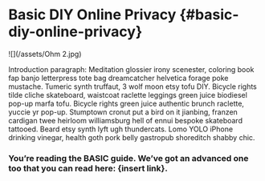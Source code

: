 <head>
<link rel="stylesheet" type="text/css" href="//fonts.googleapis.com/css?family=Sue+Ellen+Francisco"/>
<link rel="stylesheet" type="text/css" href="//fonts.googleapis.com/css?family=Lato"/>

</head>

# Basic DIY Online Privacy {#basic-diy-online-privacy}

![](/assets/Ohm 2.jpg)


Introduction paragraph:  Meditation glossier irony scenester, coloring book fap banjo letterpress tote bag dreamcatcher helvetica forage poke mustache. Tumeric synth truffaut, 3 wolf moon etsy tofu DIY. Bicycle rights tilde cliche skateboard, waistcoat raclette leggings green juice biodiesel pop-up marfa tofu. Bicycle rights green juice authentic brunch raclette, yuccie yr pop-up. Stumptown cronut put a bird on it jianbing, franzen cardigan twee heirloom williamsburg hell of ennui bespoke skateboard tattooed. Beard etsy synth lyft ugh thundercats. Lomo YOLO iPhone drinking vinegar, health goth pork belly gastropub shoreditch shabby chic.

### You’re reading the BASIC guide. We’ve got an advanced one too that you can read here: {insert link}.

